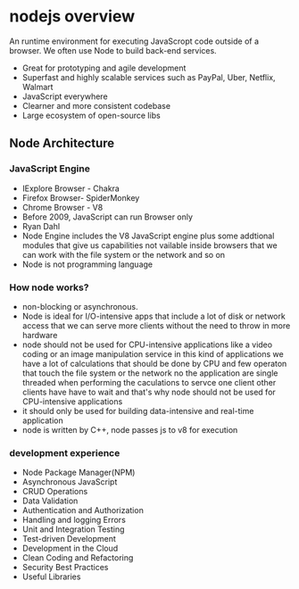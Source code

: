 # nodejs overview

  An runtime environment for executing JavaScropt code outside of a browser. We often use Node to build back-end services.

- Great for prototyping and agile development
- Superfast and highly scalable services such as PayPal, Uber, Netflix, Walmart
- JavaScript everywhere
- Clearner and more consistent codebase
- Large ecosystem of open-source libs

## Node Architecture

### JavaScript Engine

- IExplore Browser - Chakra
- Firefox Browser- SpiderMonkey
- Chrome Browser - V8
- Before 2009, JavaScript can run Browser only
- Ryan Dahl
- Node Engine includes the V8 JavaScript engine plus some addtional modules that give us capabilities not vailable inside browsers that we can work with the file system or the network and so on
- Node is not programming language

### How node works?

- non-blocking or asynchronous.
- Node is ideal for I/O-intensive apps that include a lot of disk or network access that we can serve more clients without the need to throw in more hardware
- node should not be used for CPU-intensive applications like a video coding or an image manipulation service in this kind of applications we have a lot of calculations that should be done by CPU and few operaton that touch the file system or the network no the application are single threaded when performing the caculations to servce one client other clients have have to wait and that's why node should not be used for CPU-intensive applications
- it should only be used for building data-intensive and real-time application
- node is written by C++, node passes js to v8 for execution

### development experience

- Node Package Manager(NPM)
- Asynchronous JavaScript
- CRUD Operations
- Data Validation
- Authentication and Authorization
- Handling and logging Errors
- Unit and Integration Testing
- Test-driven Development
- Development in the Cloud
- Clean Coding and Refactoring
- Security Best Practices
- Useful Libraries
